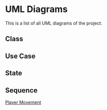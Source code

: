 # UML Diagrams
This is a list of all UML diagrams of the project.
## Class

## Use Case

## State

## Sequence
[Player Movement](https://github.com/JQBNguyen/CS151-Slime_Time/blob/main/diagrams/PlayerMovement_Sequence.drawio)
